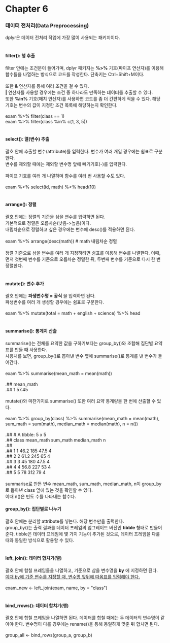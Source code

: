 # Chapter 6

### 데이터 전처리(Data Preprocessing)
dplyr은 데이터 전처리 작업에 가장 많이 사용되는 패키지이다.<br>
<br>

#### filter(): 행 추출
filter 안에는 조건문이 들어가며, dplyr 패키지는 **%>%** 기호(파이프 연산자)를 이용해 함수들을 나열하는 방식으로 코드를 작성한다. 단축키는 Ctrl+Shift+M이다.<br>
<br>
또한 **&** 연산자를 통해 여러 조건을 걸 수 있다.<br>
**|** 연산자를 사용할 경우에는 조건 중 하나라도 만족하는 데이터를 추출할 수 있다.<br>
또한 **%in%** 기호(매치 연산자)를 사용하면 코드를 좀 더 간편하게 적을 수 있다. 해당 기호는 변수의 값이 지정한 조건 목록에 해당하는지 확인한다.<br>
<br>
exam %>% filter(class == 1)<br>
exam %>% filter(class %in% c(1, 3, 5))<br>
<br>

#### select(): 열(변수) 추출
괄호 안에 추출할 변수(attribute)를 입력한다. 변수가 여러 개일 경우에는 쉼표로 구분한다.<br>
변수를 제외할 때에는 제외할 변수명 앞에 빼기기호(-)를 입력한다.<br>
<br>
파이프 기호를 여러 개 나열하며 함수를 여러 번 사용할 수도 있다.<br>
<br>
exam %>% select(id, math) %>% head(10)<br>
<br>

#### arrange(): 정렬
괄호 안에는 정렬의 기준을 삼을 변수를 입력하면 된다.<br>
기본적으로 정렬은 오름차순(낮음->높음)이다.<br>
내림차순으로 정렬하고 싶은 경우에는 변수에 desc()를 적용하면 된다.<br>
<br>
exam %>% arrange(desc(math)) # math 내림차순 정렬<br>
<br>
정렬 기준으로 삼을 변수를 여러 개 지정하려면 쉼표를 이용해 변수를 나열한다. 이때, 먼저 첫번째 변수를 기준으로 오름차순 정렬한 뒤, 두번째 변수를 기준으로 다시 한 번 정렬한다.<br>
<br>

#### mutate(): 변수 추가
괄호 안에는 **파생변수명 = 공식** 을 입력하면 된다.<br>
파생변수를 여러 개 생성할 경우에는 쉼표로 구분한다.<br>
<br>
exam %>% mutate(total = math + english + science) %>% head<br>
<br>

#### summarise(): 통계치 산출
summarise()는 전체를 요약한 값을 구하기보다는 group_by()와 조합해 집단별 요약표를 만들 때 사용한다.<br>
사용처를 보면, group_by()로 뽑아낸 변수 옆에 summarise()로 통계를 낸 변수가 들어간다.<br>
<br>
exam %>% summarise(mean_math = mean(math))<br>
<br>
.##      mean_math<br>
.## 1      57.45<br>
<br>
mutate()와 마찬가지로 summarise() 또한 여러 요약 통계량을 한 번에 산출할 수 있다.<br>
<br>
exam %>% group_by(class) %>% summarise(mean_math = mean(math), sum_math = sum(math), median_math = median(math), n = n())<br>
<br>
.## # A tibble: 5 x 5<br>
.##      class mean_math sum_math median_math  n<br>
.##    <int>     <dbl>    <int>       <dbl> <int><br>
.## 1     1      46.2      185        47.5     4<br>
.## 2     2      61.2      245        65       4<br>
.## 3     3      45        180        47.5     4<br>
.## 4     4      56.8      227        53       4<br>
.## 5     5      78        312        79       4<br>
<br>
summarise로 만든 변수 mean_math, sum_math, median_math, n이 group_by로 뽑아낸 class 옆에 있는 것을 확인할 수 있다.<br>
이때 n()은 빈도 수를 나타내는 함수다.<br>

#### group_by(): 집단별로 나누기
괄호 안에는 분리할 attribute를 넣는다. 해당 변수만을 출력한다.<br>
group_by()는 출력 결과를 데이터 프레임의 업그레이드 버전인 **tibble** 형태로 만들어준다. tibble은  데이터 프레임에 몇 가지 기능이 추가된 것으로, 데이터 프레임을 다룰 때와 동일한 방식으로 활용할 수 있다.<br>
<br>

#### left_join(): 데이터 합치기(열)
괄호 안에 합칠 프레임들을 나열하고, 기준으로 삼을 변수명을 **by** 에 지정하면 된다.<br>
<u>이때 by에 기준 변수를 지정할 때, 변수명 앞뒤에 따옴표를 입력해야 한다.</u><br>
<br>
exam_new <- left_join(exam, name, by = "class")<br>
<br>

#### bind_rrows(): 데이터 합치기(행)
괄호 안에 합칠 프레임을 나열하면 된다. 데이터를 합칠 때에는 두 데이터의 변수명이 같아야 한다. 변수명이 다를 경우에는 rename()을 통해 동일하게 맞춘 뒤 합치면 된다.<br>
<br>
group_all <- bind_rows(group_a, group_b)<br>
